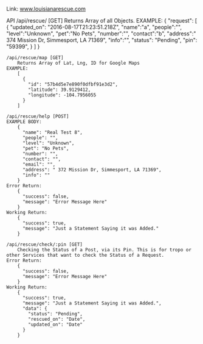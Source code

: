 Link: www.louisianarescue.com

API
	/api/rescue/ [GET]
		Returns Array of all Objects.
	EXAMPLE:
		{
		  "request": [
			{
			  "updated_on": "2016-08-17T21:23:51.218Z",
			  "name":"a",
			  "people":"",
			  "level":"Unknown",
			  "pet":"No Pets",
			  "number":"",
			  "contact":"b",
			  "address":" 374 Mission Dr, Simmesport, LA 71369",
			  "info":"",
			  "status": "Pending",
			  "pin": "59399",
			}
		  ]
		}
	
	/api/rescue/map [GET]
		Returns Array of Lat, Lng, ID for Google Maps
	EXAMPLE:
		[
		  {
			"id": "57b4d5e7e890f0dfbf91e3d2",
			"latitude": 39.9129412,
			"longitude": -104.7956055
		  }
		]
	
	/api/rescue/help [POST]
	EXAMPLE BODY:
		{
		  "name": "Real Test 8",
		  "people": "",
		  "level": "Unknown",
		  "pet": "No Pets",
		  "number": "",
		  "contact": "",
		  "email": "",
		  "address": " 372 Mission Dr, Simmesport, LA 71369",
		  "info": ""
		}
	Error Return:
		{
		  "success": false,
		  "message": "Error Message Here"
		}
	Working Return:
		{
		  "success": true,
		  "message": "Just a Statement Saying it was Added."
		}
	
	/api/rescue/check/:pin [GET]
		Checking the Status of a Post, via its Pin. This is for tropo or other Services that want to check the Status of a Request.
	Error Return:
		{
		  "success": false,
		  "message": "Error Message Here"
		}
	Working Return:
		{
		  "success": true,
		  "message": "Just a Statement Saying it was Added.",
		  "data": {
			"status": "Pending",
			"rescued_on": "Date",
			"updated_on": "Date"
		  }
		}
	
